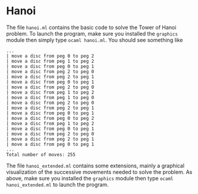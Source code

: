 # Hanoi

The file `hanoi.ml` contains the basic code to solve the Tower of Hanoi problem.
To launch the program, make sure you installed the `graphics` module then simply type `ocaml hanoi.ml`.
You should see something like
```
...
| move a disc from peg 0 to peg 2
| move a disc from peg 1 to peg 2
| move a disc from peg 0 to peg 1
| move a disc from peg 2 to peg 0
| move a disc from peg 2 to peg 1
| move a disc from peg 0 to peg 1
| move a disc from peg 2 to peg 0
| move a disc from peg 1 to peg 2
| move a disc from peg 1 to peg 0
| move a disc from peg 2 to peg 0
| move a disc from peg 2 to peg 1
| move a disc from peg 0 to peg 1
| move a disc from peg 0 to peg 2
| move a disc from peg 1 to peg 2
| move a disc from peg 0 to peg 1
| move a disc from peg 2 to peg 0
| move a disc from peg 2 to peg 1
| move a disc from peg 0 to peg 1
...
Total number of moves: 255
```
The file `hanoi_extended.ml` contains some extensions, mainly a graphical visualization of the successive movements needed to solve the problem.
As above, make sure you installed the `graphics` module then type `ocaml hanoi_extended.ml` to launch the program.
